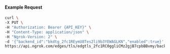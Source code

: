 <!-- Code generated for API Clients. DO NOT EDIT. -->

#### Example Request

```bash
curl \
-X PUT \
-H "Authorization: Bearer {API_KEY}" \
-H "Content-Type: application/json" \
-H "Ngrok-Version: 2" \
-d '{"backend_id":"bkdtg_2fc1REymU8Tes2li9b3YEWAGLKN","enabled":true}' \
https://api.ngrok.com/edges/tls/edgtls_2fc1RC0ggliCMz2gjB7cpbBBvmy/backend
```
